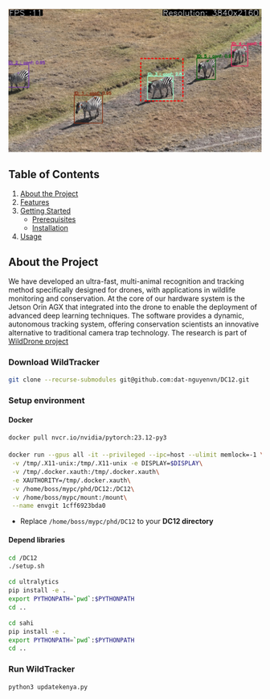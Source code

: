 ![Alt text](images/sample.jpg)

## Table of Contents
1. [About the Project](#about-the-project)
2. [Features](#features)
3. [Getting Started](#getting-started)
   - [Prerequisites](#prerequisites)
   - [Installation](#installation)
4. [Usage](#usage)

## About the Project
We have developed an ultra-fast, multi-animal recognition and tracking method specifically designed for drones, with applications in wildlife monitoring and conservation. At the core of our hardware system is the Jetson Orin AGX that integrated into the drone to enable the deployment of advanced deep learning techniques. The software provides a dynamic, autonomous tracking system, offering conservation scientists an innovative alternative to traditional camera trap technology. The research is part of [WildDrone project](https://wilddrone.eu/)

### Download WildTracker
```bash
git clone --recurse-submodules git@github.com:dat-nguyenvn/DC12.git
```

### Setup environment
#### Docker
```bash
docker pull nvcr.io/nvidia/pytorch:23.12-py3

docker run --gpus all -it --privileged --ipc=host --ulimit memlock=-1 \
 -v /tmp/.X11-unix:/tmp/.X11-unix -e DISPLAY=$DISPLAY\
 -v /tmp/.docker.xauth:/tmp/.docker.xauth\
 -e XAUTHORITY=/tmp/.docker.xauth\
 -v /home/boss/mypc/phd/DC12:/DC12\
 -v /home/boss/mypc/mount:/mount\
 --name envgit 1cff6923bda0
```
* Replace `/home/boss/mypc/phd/DC12` to your **DC12 directory**


#### Depend libraries
```bash
cd /DC12
./setup.sh
```


```bash
cd ultralytics
pip install -e .
export PYTHONPATH=`pwd`:$PYTHONPATH
cd ..
```

```bash
cd sahi
pip install -e .
export PYTHONPATH=`pwd`:$PYTHONPATH
cd ..
```

### Run WildTracker
```bash 
python3 updatekenya.py
```

